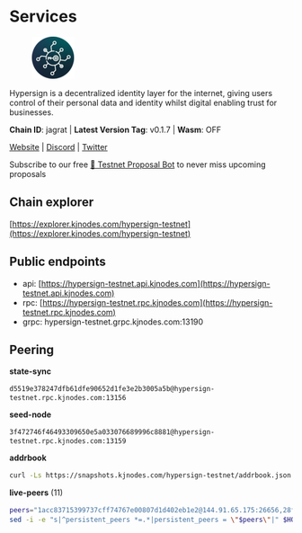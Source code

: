 # Services

<figure><img src="https://raw.githubusercontent.com/kj89/cosmos-images/main/logos/hypersign.png" alt=""><figcaption></figcaption></figure>

Hypersign is a decentralized identity layer for the internet, giving  users control of their personal data and identity whilst digital  enabling trust for businesses.

**Chain ID**: jagrat | **Latest Version Tag**: v0.1.7 | **Wasm**: OFF

[Website](https://hypersign.id) | [Discord](https://discord.gg/DmuUjMrHVw) | [Twitter](https://twitter.com/hypersignchain)



Subscribe to our free [🤖 Testnet Proposal Bot](https://t.me/kjnodes_testnet_proposal_bot) to never miss upcoming proposals


## Chain explorer
[https://explorer.kjnodes.com/hypersign-testnet](https://explorer.kjnodes.com/hypersign-testnet)

## Public endpoints

* api: [https://hypersign-testnet.api.kjnodes.com](https://hypersign-testnet.api.kjnodes.com)
* rpc: [https://hypersign-testnet.rpc.kjnodes.com](https://hypersign-testnet.rpc.kjnodes.com)
* grpc: hypersign-testnet.grpc.kjnodes.com:13190

## Peering

**state-sync**

```text
d5519e378247dfb61dfe90652d1fe3e2b3005a5b@hypersign-testnet.rpc.kjnodes.com:13156
```

**seed-node**

```text
3f472746f46493309650e5a033076689996c8881@hypersign-testnet.rpc.kjnodes.com:13159
```

**addrbook**
```bash
curl -Ls https://snapshots.kjnodes.com/hypersign-testnet/addrbook.json > $HOME/.hid-node/config/addrbook.json
```

**live-peers** (11)
```bash
peers="1acc83715399737cff74767e00807d1d402eb1e2@144.91.65.175:26656,28fa150b5a843c9bdf2889f31f4ff8ac75c17be9@185.196.20.153:26656,9876d1b1e5b5968c1c729559325dd909f93c1d34@65.108.238.61:56656,15d2f1bc2bfaa143388465ea115c59e5ce6e77dc@65.109.39.223:26656,7d85caec437cc8c0a504d6ab3b18fd07c173b2fb@94.130.219.37:26001,83f1e2bfb86a2cf13870cff8f306cd0bc684e40e@194.163.158.209:26656,e8e764fa9ecc5727038099205798520c547d7019@51.178.65.184:25656,2641ddcf28d8adf448edb573de1efba0b6971d9e@178.154.222.128:26656,d7c9b9a3c3a6c5f4ccdfb37a8358755b277271c1@3.110.226.164:26656,b09953bd16cdb17576c4fc356e39773a8e500133@149.202.73.104:11456,d5519e378247dfb61dfe90652d1fe3e2b3005a5b@65.109.68.190:13156"
sed -i -e "s|^persistent_peers *=.*|persistent_peers = \"$peers\"|" $HOME/.hid-node/config/config.toml
```
